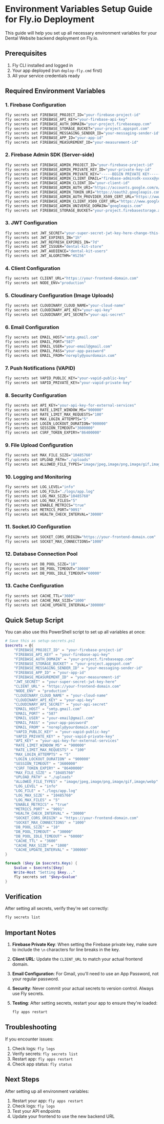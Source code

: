 # Environment Variables Setup Guide for Fly.io Deployment

This guide will help you set up all necessary environment variables for your Dental Website backend deployment on Fly.io.

## Prerequisites

1. Fly CLI installed and logged in
2. Your app deployed (run `deploy-fly.cmd` first)
3. All your service credentials ready

## Required Environment Variables

### 1. Firebase Configuration
```cmd
fly secrets set FIREBASE_PROJECT_ID="your-firebase-project-id"
fly secrets set FIREBASE_API_KEY="your-firebase-api-key"
fly secrets set FIREBASE_AUTH_DOMAIN="your-project.firebaseapp.com"
fly secrets set FIREBASE_STORAGE_BUCKET="your-project.appspot.com"
fly secrets set FIREBASE_MESSAGING_SENDER_ID="your-messaging-sender-id"
fly secrets set FIREBASE_APP_ID="your-app-id"
fly secrets set FIREBASE_MEASUREMENT_ID="your-measurement-id"
```

### 2. Firebase Admin SDK (Server-side)
```cmd
fly secrets set FIREBASE_ADMIN_PROJECT_ID="your-firebase-project-id"
fly secrets set FIREBASE_ADMIN_PRIVATE_KEY_ID="your-private-key-id"
fly secrets set FIREBASE_ADMIN_PRIVATE_KEY="-----BEGIN PRIVATE KEY-----\nYour-Private-Key-Here\n-----END PRIVATE KEY-----\n"
fly secrets set FIREBASE_ADMIN_CLIENT_EMAIL="firebase-adminsdk-xxxxx@your-project.iam.gserviceaccount.com"
fly secrets set FIREBASE_ADMIN_CLIENT_ID="your-client-id"
fly secrets set FIREBASE_ADMIN_AUTH_URI="https://accounts.google.com/o/oauth2/auth"
fly secrets set FIREBASE_ADMIN_TOKEN_URI="https://oauth2.googleapis.com/token"
fly secrets set FIREBASE_ADMIN_AUTH_PROVIDER_X509_CERT_URL="https://www.googleapis.com/oauth2/v1/certs"
fly secrets set FIREBASE_ADMIN_CLIENT_X509_CERT_URL="https://www.googleapis.com/robot/v1/metadata/x509/firebase-adminsdk-xxxxx%40your-project.iam.gserviceaccount.com"
fly secrets set FIREBASE_ADMIN_UNIVERSE_DOMAIN="googleapis.com"
fly secrets set FIREBASE_STORAGE_BUCKET="your-project.firebasestorage.app"
```

### 3. JWT Configuration
```cmd
fly secrets set JWT_SECRET="your-super-secret-jwt-key-here-change-this-in-production"
fly secrets set JWT_EXPIRES_IN="1h"
fly secrets set JWT_REFRESH_EXPIRES_IN="7d"
fly secrets set JWT_ISSUER="dental-kit-store"
fly secrets set JWT_AUDIENCE="dental-kit-users"
fly secrets set JWT_ALGORITHM="HS256"
```

### 4. Client Configuration
```cmd
fly secrets set CLIENT_URL="https://your-frontend-domain.com"
fly secrets set NODE_ENV="production"
```

### 5. Cloudinary Configuration (Image Uploads)
```cmd
fly secrets set CLOUDINARY_CLOUD_NAME="your-cloud-name"
fly secrets set CLOUDINARY_API_KEY="your-api-key"
fly secrets set CLOUDINARY_API_SECRET="your-api-secret"
```

### 6. Email Configuration
```cmd
fly secrets set EMAIL_HOST="smtp.gmail.com"
fly secrets set EMAIL_PORT="587"
fly secrets set EMAIL_USER="your-email@gmail.com"
fly secrets set EMAIL_PASS="your-app-password"
fly secrets set EMAIL_FROM="noreply@yourdomain.com"
```

### 7. Push Notifications (VAPID)
```cmd
fly secrets set VAPID_PUBLIC_KEY="your-vapid-public-key"
fly secrets set VAPID_PRIVATE_KEY="your-vapid-private-key"
```

### 8. Security Configuration
```cmd
fly secrets set API_KEY="your-api-key-for-external-services"
fly secrets set RATE_LIMIT_WINDOW_MS="900000"
fly secrets set RATE_LIMIT_MAX_REQUESTS="100"
fly secrets set MAX_LOGIN_ATTEMPTS="5"
fly secrets set LOGIN_LOCKOUT_DURATION="900000"
fly secrets set SESSION_TIMEOUT="3600000"
fly secrets set CSRF_TOKEN_EXPIRY="86400000"
```

### 9. File Upload Configuration
```cmd
fly secrets set MAX_FILE_SIZE="10485760"
fly secrets set UPLOAD_PATH="./uploads"
fly secrets set ALLOWED_FILE_TYPES="image/jpeg,image/png,image/gif,image/webp"
```

### 10. Logging and Monitoring
```cmd
fly secrets set LOG_LEVEL="info"
fly secrets set LOG_FILE="./logs/app.log"
fly secrets set LOG_MAX_SIZE="10485760"
fly secrets set LOG_MAX_FILES="5"
fly secrets set ENABLE_METRICS="true"
fly secrets set METRICS_PORT="9091"
fly secrets set HEALTH_CHECK_INTERVAL="30000"
```

### 11. Socket.IO Configuration
```cmd
fly secrets set SOCKET_CORS_ORIGIN="https://your-frontend-domain.com"
fly secrets set SOCKET_MAX_CONNECTIONS="1000"
```

### 12. Database Connection Pool
```cmd
fly secrets set DB_POOL_SIZE="10"
fly secrets set DB_POOL_TIMEOUT="30000"
fly secrets set DB_POOL_IDLE_TIMEOUT="60000"
```

### 13. Cache Configuration
```cmd
fly secrets set CACHE_TTL="3600"
fly secrets set CACHE_MAX_SIZE="1000"
fly secrets set CACHE_UPDATE_INTERVAL="300000"
```

## Quick Setup Script

You can also use this PowerShell script to set up all variables at once:

```powershell
# Save this as setup-secrets.ps1
$secrets = @{
    "FIREBASE_PROJECT_ID" = "your-firebase-project-id"
    "FIREBASE_API_KEY" = "your-firebase-api-key"
    "FIREBASE_AUTH_DOMAIN" = "your-project.firebaseapp.com"
    "FIREBASE_STORAGE_BUCKET" = "your-project.appspot.com"
    "FIREBASE_MESSAGING_SENDER_ID" = "your-messaging-sender-id"
    "FIREBASE_APP_ID" = "your-app-id"
    "FIREBASE_MEASUREMENT_ID" = "your-measurement-id"
    "JWT_SECRET" = "your-super-secret-jwt-key-here"
    "CLIENT_URL" = "https://your-frontend-domain.com"
    "NODE_ENV" = "production"
    "CLOUDINARY_CLOUD_NAME" = "your-cloud-name"
    "CLOUDINARY_API_KEY" = "your-api-key"
    "CLOUDINARY_API_SECRET" = "your-api-secret"
    "EMAIL_HOST" = "smtp.gmail.com"
    "EMAIL_PORT" = "587"
    "EMAIL_USER" = "your-email@gmail.com"
    "EMAIL_PASS" = "your-app-password"
    "EMAIL_FROM" = "noreply@yourdomain.com"
    "VAPID_PUBLIC_KEY" = "your-vapid-public-key"
    "VAPID_PRIVATE_KEY" = "your-vapid-private-key"
    "API_KEY" = "your-api-key-for-external-services"
    "RATE_LIMIT_WINDOW_MS" = "900000"
    "RATE_LIMIT_MAX_REQUESTS" = "100"
    "MAX_LOGIN_ATTEMPTS" = "5"
    "LOGIN_LOCKOUT_DURATION" = "900000"
    "SESSION_TIMEOUT" = "3600000"
    "CSRF_TOKEN_EXPIRY" = "86400000"
    "MAX_FILE_SIZE" = "10485760"
    "UPLOAD_PATH" = "./uploads"
    "ALLOWED_FILE_TYPES" = "image/jpeg,image/png,image/gif,image/webp"
    "LOG_LEVEL" = "info"
    "LOG_FILE" = "./logs/app.log"
    "LOG_MAX_SIZE" = "10485760"
    "LOG_MAX_FILES" = "5"
    "ENABLE_METRICS" = "true"
    "METRICS_PORT" = "9091"
    "HEALTH_CHECK_INTERVAL" = "30000"
    "SOCKET_CORS_ORIGIN" = "https://your-frontend-domain.com"
    "SOCKET_MAX_CONNECTIONS" = "1000"
    "DB_POOL_SIZE" = "10"
    "DB_POOL_TIMEOUT" = "30000"
    "DB_POOL_IDLE_TIMEOUT" = "60000"
    "CACHE_TTL" = "3600"
    "CACHE_MAX_SIZE" = "1000"
    "CACHE_UPDATE_INTERVAL" = "300000"
}

foreach ($key in $secrets.Keys) {
    $value = $secrets[$key]
    Write-Host "Setting $key..."
    fly secrets set "$key=$value"
}
```

## Verification

After setting all secrets, verify they're set correctly:

```cmd
fly secrets list
```

## Important Notes

1. **Firebase Private Key**: When setting the Firebase private key, make sure to include the `\n` characters for line breaks in the key.

2. **Client URL**: Update the `CLIENT_URL` to match your actual frontend domain.

3. **Email Configuration**: For Gmail, you'll need to use an App Password, not your regular password.

4. **Security**: Never commit your actual secrets to version control. Always use Fly secrets.

5. **Testing**: After setting secrets, restart your app to ensure they're loaded:
   ```cmd
   fly apps restart
   ```

## Troubleshooting

If you encounter issues:

1. Check logs: `fly logs`
2. Verify secrets: `fly secrets list`
3. Restart app: `fly apps restart`
4. Check app status: `fly status`

## Next Steps

After setting up all environment variables:

1. Restart your app: `fly apps restart`
2. Check logs: `fly logs`
3. Test your API endpoints
4. Update your frontend to use the new backend URL
